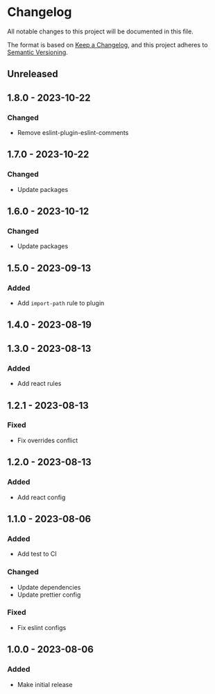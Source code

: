 # Changelog

All notable changes to this project will be documented in this file.

The format is based on [Keep a Changelog](https://keepachangelog.com/en/1.0.0/),
and this project adheres to [Semantic Versioning](https://semver.org/spec/v2.0.0.html).

## Unreleased

## 1.8.0 - 2023-10-22
### Changed
- Remove eslint-plugin-eslint-comments

## 1.7.0 - 2023-10-22
### Changed
- Update packages

## 1.6.0 - 2023-10-12
### Changed
- Update packages

## 1.5.0 - 2023-09-13
### Added
- Add `import-path` rule to plugin

## 1.4.0 - 2023-08-19

## 1.3.0 - 2023-08-13
### Added
- Add react rules

## 1.2.1 - 2023-08-13
### Fixed
- Fix overrides conflict

## 1.2.0 - 2023-08-13
### Added
- Add react config

## 1.1.0 - 2023-08-06
### Added
- Add test to CI

### Changed
- Update dependencies
- Update prettier config

### Fixed
- Fix eslint configs

## 1.0.0 - 2023-08-06
### Added
- Make initial release
